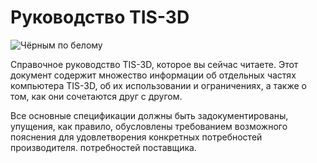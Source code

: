 # Руководство TIS-3D

![Чёрным по белому](item:tis3d:manual)

Справочное руководство TIS-3D, которое вы сейчас читаете. Этот документ содержит множество информации об отдельных частях компьютера TIS-3D, об их использовании и ограничениях, а также о том, как они сочетаются друг с другом.

Все основные спецификации должны быть задокументированы, упущения, как правило, обусловлены требованием возможного пояснения для удовлетворения конкретных потребностей производителя.
 потребностей поставщика.